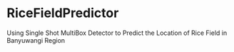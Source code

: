 # RiceFieldPredictor
Using Single Shot MultiBox Detector to Predict the Location of Rice Field in Banyuwangi Region
